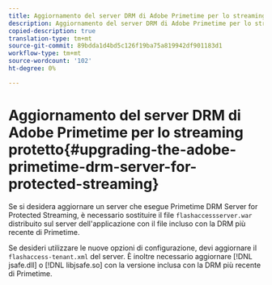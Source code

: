```yaml
---
title: Aggiornamento del server DRM di Adobe Primetime per lo streaming protetto
description: Aggiornamento del server DRM di Adobe Primetime per lo streaming protetto
copied-description: true
translation-type: tm+mt
source-git-commit: 89bdda1d4bd5c126f19ba75a819942df901183d1
workflow-type: tm+mt
source-wordcount: '102'
ht-degree: 0%

---
```



# Aggiornamento del server DRM di Adobe Primetime per lo streaming protetto{#upgrading-the-adobe-primetime-drm-server-for-protected-streaming}

Se si desidera aggiornare un server che esegue Primetime DRM Server for Protected Streaming, è necessario sostituire il file `flashaccessserver.war` distribuito sul server dell&#39;applicazione con il file incluso con la DRM più recente di Primetime.

Se desideri utilizzare le nuove opzioni di configurazione, devi aggiornare il `flashaccess-tenant.xml` del server. È inoltre necessario aggiornare [!DNL jsafe.dll] o [!DNL libjsafe.so] con la versione inclusa con la DRM più recente di Primetime.
